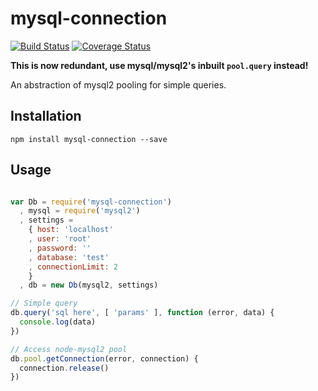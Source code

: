 # mysql-connection

[![Build Status](https://travis-ci.org/confuser/node-mysql-connection.png?branch=master)](https://travis-ci.org/confuser/node-mysql-connection)
[![Coverage Status](https://coveralls.io/repos/confuser/node-mysql-connection/badge.png?branch=master)](https://coveralls.io/r/confuser/node-mysql-connection?branch=master)

**This is now redundant, use mysql/mysql2's inbuilt `pool.query` instead!**

An abstraction of mysql2 pooling for simple queries.

## Installation
```
npm install mysql-connection --save
```

## Usage
```js

var Db = require('mysql-connection')
  , mysql = require('mysql2')
  , settings =
    { host: 'localhost'
    , user: 'root'
    , password: ''
    , database: 'test'
    , connectionLimit: 2
    }
  , db = new Db(mysql2, settings)

// Simple query
db.query('sql here', [ 'params' ], function (error, data) {
  console.log(data)
})

// Access node-mysql2 pool
db.pool.getConnection(error, connection) {
  connection.release()
})
```
